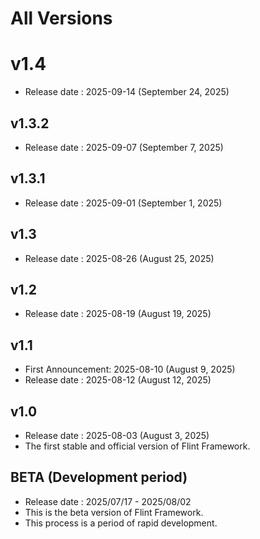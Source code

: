 # All Versions

# v1.4
- Release date : 2025-09-14 (September 24, 2025)

## v1.3.2
- Release date : 2025-09-07 (September 7, 2025)

## v1.3.1
- Release date : 2025-09-01 (September 1, 2025)

## v1.3
- Release date : 2025-08-26 (August 25, 2025)   

## v1.2
- Release date : 2025-08-19 (August 19, 2025)

## v1.1
- First Announcement: 2025-08-10 (August 9, 2025)
- Release date : 2025-08-12 (August 12, 2025)

## v1.0
- Release date : 2025-08-03 (August 3, 2025)
- The first stable and official version of Flint Framework.

## BETA (Development period)
- Release date : 2025/07/17 - 2025/08/02 
- This is the beta version of Flint Framework.
- This process is a period of rapid development.
